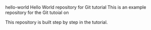 hello-world
Hello World repository for Git tutorial
This is an example repository for the Git tutoial on 

This repository is built step by step in the tutorial.